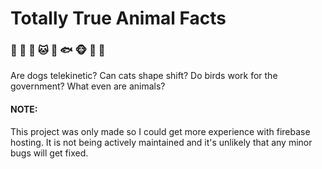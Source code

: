 # Totally True Animal Facts 
### 🦊 🐶 🐅 🐱 🐄 🐟 🐵 🐍 🐘 

Are dogs telekinetic? Can cats shape shift? Do birds work for the government? What even are animals? 

#### NOTE:
This project was only made so I could get more experience with firebase hosting. It is not being actively maintained and it's unlikely that any minor bugs will get fixed. 
